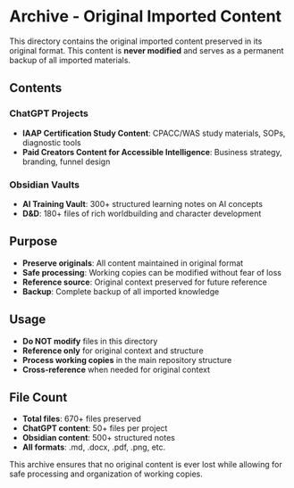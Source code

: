 # Archive - Original Imported Content

This directory contains the original imported content preserved in its original format. This content is **never modified** and serves as a permanent backup of all imported materials.

## Contents

### ChatGPT Projects
- **IAAP Certification Study Content**: CPACC/WAS study materials, SOPs, diagnostic tools
- **Paid Creators Content for Accessible Intelligence**: Business strategy, branding, funnel design

### Obsidian Vaults
- **AI Training Vault**: 300+ structured learning notes on AI concepts
- **D&D**: 180+ files of rich worldbuilding and character development

## Purpose

- **Preserve originals**: All content maintained in original format
- **Safe processing**: Working copies can be modified without fear of loss
- **Reference source**: Original context preserved for future reference
- **Backup**: Complete backup of all imported knowledge

## Usage

- **Do NOT modify** files in this directory
- **Reference only** for original context and structure
- **Process working copies** in the main repository structure
- **Cross-reference** when needed for original context

## File Count

- **Total files**: 670+ files preserved
- **ChatGPT content**: 50+ files per project
- **Obsidian content**: 500+ structured notes
- **All formats**: .md, .docx, .pdf, .png, etc.

This archive ensures that no original content is ever lost while allowing for safe processing and organization of working copies.
